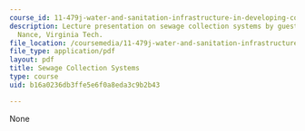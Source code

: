 ```yaml
---
course_id: 11-479j-water-and-sanitation-infrastructure-in-developing-countries-spring-2007
description: Lecture presentation on sewage collection systems by guest lecturer Earthea
  Nance, Virginia Tech.
file_location: /coursemedia/11-479j-water-and-sanitation-infrastructure-in-developing-countries-spring-2007/b16a0236db3ffe5e6f0a8eda3c9b2b43_lect9.pdf
file_type: application/pdf
layout: pdf
title: Sewage Collection Systems
type: course
uid: b16a0236db3ffe5e6f0a8eda3c9b2b43

---
```

None